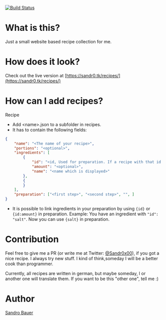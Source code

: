 [![Build Status](https://travis-ci.com/Sandr0x00/recipes.svg?branch=master)](https://travis-ci.com/Sandr0x00/recipes)

# What is this?
Just a small website based recipe collection for me.

# How does it look?
Check out the live version at [https://sandr0.tk/recipes/](https://sandr0.tk/recipes/)

<!--# How can I use it?
Clone/fork this rep.

```bash
npm install
npm run build
npm run start
```

Run `npm run zip` and copy `recipes.tar.gz` to your server and extract it there. Run `npm install` on your server.
-->
# How can I add recipes?
Recipe
- Add &lt;name&gt;.json to a subfolder in recipes.
- It has to contain the following fields:
```json
{
    "name": "<The name of your recipe>",
    "portions": "<optional>",
    "ingredients": [
        {
            "id": "<id, Used for preparation. If a recipe with that id exists, it will automatically get linked>",
            "amount": "<optional>",
            "name": "<name which is displayed>"
        },
        {
        }
    ],
    "preparation": ["<first step>", "<second step>", "", ]
}
```
- It is possible to link ingredients in your preparation by using `{id}` or `{id:amount}` in preparation. Example: You have an ingredient with `"id": "salt"`. Now you can use `{salt}` in preparation.

# Contribution

Feel free to give me a PR (or write me at Twitter: [@Sandr0x00](https://twitter.com/Sandr0x00)), if you got a nice recipe. I always try new stuff. I kind of think,someday I will be a better cook than programmer.

Currently, all recipes are written in german, but maybe someday, I or another one will translate them. If you want to be this "other one", tell me :)

# Author
[Sandro Bauer](https://twitter.com/Sandr0x00)